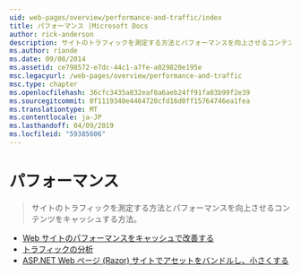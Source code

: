 ```yaml
---
uid: web-pages/overview/performance-and-traffic/index
title: パフォーマンス |Microsoft Docs
author: rick-anderson
description: サイトのトラフィックを測定する方法とパフォーマンスを向上させるコンテンツをキャッシュする方法。
ms.author: riande
ms.date: 09/08/2014
ms.assetid: ce798572-e7dc-44c1-a7fe-a029820e195e
msc.legacyurl: /web-pages/overview/performance-and-traffic
msc.type: chapter
ms.openlocfilehash: 36cfc3435a832eaf8a6aeb24ff91fa03b99f2e39
ms.sourcegitcommit: 0f1119340e4464720cfd16d0ff15764746ea1fea
ms.translationtype: MT
ms.contentlocale: ja-JP
ms.lasthandoff: 04/09/2019
ms.locfileid: "59385606"
---
```

# <a name="performance"></a>パフォーマンス

> サイトのトラフィックを測定する方法とパフォーマンスを向上させるコンテンツをキャッシュする方法。


- [Web サイトのパフォーマンスをキャッシュで改善する](15-caching-to-improve-the-performance-of-your-website.md)
- [トラフィックの分析](14-analyzing-traffic.md)
- [ASP.NET Web ページ (Razor) サイトでアセットをバンドルし、小さくする](bundling-and-minifying-assets-in-an-aspnet-web-pages-razor-site.md)
